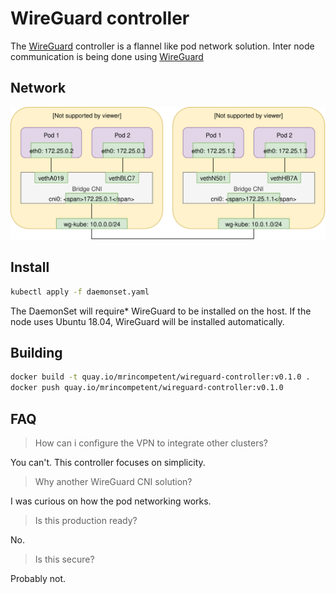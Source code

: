 # WireGuard controller

The [WireGuard](https://www.wireguard.com/) controller is a flannel like pod network solution.
Inter node communication is being done using [WireGuard](https://www.wireguard.com/)

## Network

![Network](docs/network.svg)

## Install

```bash
kubectl apply -f daemonset.yaml
```

The DaemonSet will require* WireGuard to be installed on the host.
If the node uses Ubuntu 18.04, WireGuard will be installed automatically.

## Building

```bash
docker build -t quay.io/mrincompetent/wireguard-controller:v0.1.0 .
docker push quay.io/mrincompetent/wireguard-controller:v0.1.0
```

## FAQ

> How can i configure the VPN to integrate other clusters?

You can't. This controller focuses on simplicity.

> Why another WireGuard CNI solution?

I was curious on how the pod networking works.

> Is this production ready?

No.

> Is this secure?

Probably not.
